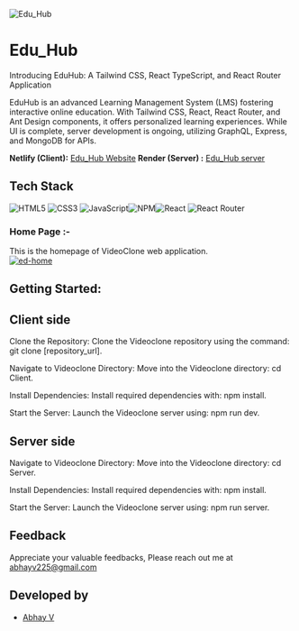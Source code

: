 
![Edu_Hub](https://i.postimg.cc/k53X3jW2/Edu-hub.png)





# Edu_Hub

Introducing EduHub: A Tailwind CSS, React TypeScript, and React Router Application

EduHub is an advanced Learning Management System (LMS) fostering interactive online education. With Tailwind CSS, React, React Router, and Ant Design components, it offers personalized learning experiences. While UI is complete, server development is ongoing, utilizing GraphQL, Express, and MongoDB for APIs.

**Netlify (Client):**  [Edu_Hub Website](https://eduhub225.netlify.app)
**Render (Server) :**  [Edu_Hub server](https://eduhub-t21f.onrender.com/graphql)
## Tech Stack

![HTML5](https://img.shields.io/badge/html5-%23E34F26.svg?style=for-the-badge&logo=html5&logoColor=white) ![CSS3](https://img.shields.io/badge/css3-%231572B6.svg?style=for-the-badge&logo=css3&logoColor=white) ![JavaScript](https://img.shields.io/badge/javascript-%23323330.svg?style=for-the-badge&logo=javascript&logoColor=%23F7DF1E)![NPM](https://img.shields.io/badge/NPM-%23CB3837.svg?style=for-the-badge&logo=npm&logoColor=white)![React](https://img.shields.io/badge/react-%2320232a.svg?style=for-the-badge&logo=react&logoColor=%2361DAFB)
   ![React Router](https://img.shields.io/badge/React_Router-CA4245?style=for-the-badge&logo=react-router&logoColor=white) 


### Home Page :-
This is the homepage of VideoClone web application.
<br>
<a href="https://ibb.co/hfS07qK"><img src="https://i.ibb.co/Vms6jKv/ed-home.png" alt="ed-home" border="0"></a>






## Getting Started:

## Client side
Clone the Repository: Clone the Videoclone repository using the command: git clone [repository_url].

Navigate to Videoclone Directory: Move into the Videoclone directory: cd Client.

Install Dependencies: Install required dependencies with: npm install.

Start the Server: Launch the Videoclone server using: npm run dev.

## Server side
Navigate to Videoclone Directory: Move into the Videoclone directory: cd Server.

Install Dependencies: Install required dependencies with: npm install.

Start the Server: Launch the Videoclone server using: npm run server.

## Feedback

 Appreciate your valuable feedbacks, Please reach out me at abhayv225@gmail.com


## Developed by
- [Abhay V](https://github.com/abii225)

